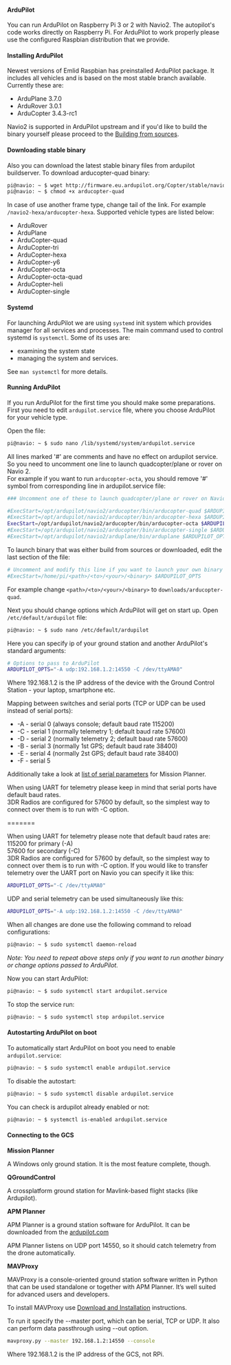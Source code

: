#### ArduPilot

You can run ArduPilot on Raspberry Pi 3 or 2 with Navio2. The autopilot's code works directly on Raspberry Pi. For ArduPilot to work properly please use the configured Raspbian distribution that we provide.  


#### Installing ArduPilot

Newest versions of Emlid Raspbian has preinstalled ArduPilot package. It includes all vehicles and is based on the most stable branch available. Currently these are:

* ArduPlane 3.7.0
* ArduRover 3.0.1
* ArduCopter 3.4.3-rc1

Navio2 is supported in ArduPilot upstream and if you'd like to build the binary yourself please proceed to the [Building from sources](building-from-sources.md).

#### Downloading stable binary

Also you can download the latest stable binary files from ardupilot buildserver. To download arducopter-quad binary:

```bash
pi@navio: ~ $ wget http://firmware.eu.ardupilot.org/Copter/stable/navio2-quad/arducopter-quad
pi@navio: ~ $ chmod +x arducopter-quad
```
In case of use another frame type, change tail of the link. For example `/navio2-hexa/arducopter-hexa`. Supported vehicle types are listed below:

* ArduRover
* ArduPlane
* ArduCopter-quad
* ArduCopter-tri
* ArduCopter-hexa
* ArduCopter-y6
* ArduCopter-octa
* ArduCopter-octa-quad
* ArduCopter-heli
* ArduCopter-single

#### Systemd

For launching ArduPilot we are using `systemd` init system which provides manager for all services and processes. 
The main command used to control systemd is `systemctl`. Some of its uses are:
- examining the system state 
- managing the system and services. 

See `man systemctl` for more details.

#### Running ArduPilot

If you run ArduPilot for the first time you should make some preparations.  
First you need to edit `ardupilot.service` file, where you choose ArduPilot for your vehicle type.

Open the file:

```bash
pi@navio: ~ $ sudo nano /lib/systemd/system/ardupilot.service 
```

All lines marked '#' are comments and have no effect on ardupilot service. So you need to uncomment one line to launch quadcopter/plane or rover on Navio 2.  
For example if you want to run `arducopter-octa`, you should remove '#' symbol from corresponding line in ardupilot.service file:

```bash
### Uncomment one of these to launch quadcopter/plane or rover on Navio 2 #####

#ExecStart=/opt/ardupilot/navio2/arducopter/bin/arducopter-quad $ARDUPILOT_OPTS
#ExecStart=/opt/ardupilot/navio2/arducopter/bin/arducopter-hexa $ARDUPILOT_OPTS
ExecStart=/opt/ardupilot/navio2/arducopter/bin/arducopter-octa $ARDUPILOT_OPTS
#ExecStart=/opt/ardupilot/navio2/arducopter/bin/arducopter-single $ARDUPILOT_OPTS
#ExecStart=/opt/ardupilot/navio2/arduplane/bin/arduplane $ARDUPILOT_OPTS
```

To launch binary that was either build from sources or downloaded, edit the last section of the file: 
```bash
# Uncomment and modify this line if you want to launch your own binary
#ExecStart=/home/pi/<path>/<to>/<your>/<binary> $ARDUPILOT_OPTS
```
For example change `<path>/<to>/<your>/<binary>` to `downloads/arducopter-quad`.


Next you should change options which ArduPilot will get on start up. Open `/etc/default/ardupilot` file:

```bash
pi@navio: ~ $ sudo nano /etc/default/ardupilot
```

Here you can specify ip of your ground station and another ArduPilot's standard arguments:

```bash
# Options to pass to ArduPilot
ARDUPILOT_OPTS="-A udp:192.168.1.2:14550 -C /dev/ttyAMA0"
```

Where 192.168.1.2 is the IP address of the device with the Ground Control Station - your laptop, smartphone etc.

Mapping between switches and serial ports (TCP or UDP can be used instead of serial ports):

* -A - serial 0 (always console; default baud rate 115200)  
* -C - serial 1 (normally telemetry 1; default baud rate 57600)  
* -D - serial 2 (normally telemetry 2; default baud rate 57600)  
* -B - serial 3 (normally 1st GPS; default baud rate 38400)  
* -E - serial 4 (normally 2st GPS; default baud rate 38400)  
* -F - serial 5  

Additionally take a look at [list of serial parameters](http://ardupilot.org/copter/docs/parameters.html?highlight=serial#serial-parameters) for Mission Planner.

When using UART for telemetry please keep in mind that serial ports have default baud rates.   
3DR Radios are configured for 57600 by default, so the simplest way to connect over them is to run with -C option.

=======

When using UART for telemetry please note that default baud rates are:  
115200 for primary (-A)  
57600 for secondary (-C)  
3DR Radios are configured for 57600 by default, so the simplest way to connect over them is to run with -C option.
If you would like to transfer telemetry over the UART port on Navio you can specify it like this:

```bash
ARDUPILOT_OPTS="-C /dev/ttyAMA0"

```

UDP and serial telemetry can be used simultaneously like this:
```bash
ARDUPILOT_OPTS="-A udp:192.168.1.2:14550 -C /dev/ttyAMA0"
```


When all changes are done use the following command to reload configurations:

```bash
pi@navio: ~ $ sudo systemctl daemon-reload
```

*Note: You need to repeat above steps only if you want to run another binary or change
options passed to ArduPilot.*

Now you can start ArduPilot:

```bash
pi@navio: ~ $ sudo systemctl start ardupilot.service
```

To stop the service run:

```bash
pi@navio: ~ $ sudo systemctl stop ardupilot.service
```

#### Autostarting ArduPilot on boot

To automatically start ArduPilot on boot you need to enable `ardupilot.service`:

```bash
pi@navio: ~ $ sudo systemctl enable ardupilot.service
```

To disable the autostart:
```bash
pi@navio: ~ $ sudo systemctl disable ardupilot.service
```

You can check is ardupilot already enabled or not:
```bash
pi@navio: ~ $ systemctl is-enabled ardupilot.service
```


#### Connecting to the GCS

**Mission Planner**

A Windows only ground station. It is the most feature complete, though.

**QGroundControl**

A crossplatform ground station for Mavlink-based flight stacks (like Ardupilot).

**APM Planner**

APM Planner is a ground station software for ArduPilot. It can be downloaded from the
[ardupilot.com](http://ardupilot.com/downloads/?category=35)

APM Planner listens on UDP port 14550, so it should catch telemetry from the drone automatically.

**MAVProxy**

MAVProxy is a console-oriented ground station software written in Python that can be used standalone or together with APM Planner. It’s well suited for advanced users and developers.

To install MAVProxy use [Download and Installation](http://ardupilot.github.io/MAVProxy/html/getting_started/download_and_installation.html) instructions.


To run it specify the --master port, which can be serial, TCP or UDP. It also can perform data passthrough using --out option.

```bash
mavproxy.py --master 192.168.1.2:14550 --console
```

Where 192.168.1.2 is the IP address of the GCS, not RPi.
